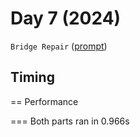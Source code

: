 # Day 7 (2024)

`Bridge Repair` ([prompt](https://adventofcode.com/2024/day/7))

## Timing

== Performance

=== Both parts ran in 0.966s

